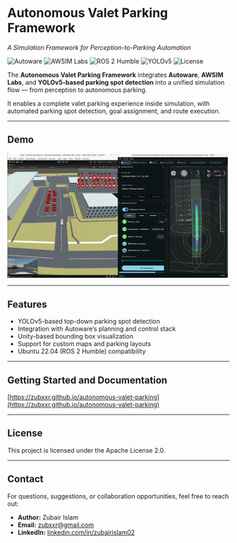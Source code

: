 # Autonomous Valet Parking Framework
*A Simulation Framework for Perception-to-Parking Automation*

![Autoware](https://img.shields.io/badge/Autoware-2024.11-blue?logo=autoware)
![AWSIM Labs](https://img.shields.io/badge/AWSIM%20Labs-Unity-green?logo=unity)
![ROS 2 Humble](https://img.shields.io/badge/ROS2-Humble-purple?logo=ros)
![YOLOv5](https://img.shields.io/badge/YOLOv5-Detection-red?logo=yolo)
![License](https://img.shields.io/badge/License-Apache%202.0-blue?logo=apache)

The **Autonomous Valet Parking Framework** integrates **Autoware**, **AWSIM Labs**, and **YOLOv5-based parking spot detection** into a unified simulation flow — from perception to autonomous parking.  

It enables a complete valet parking experience inside simulation, with automated parking spot detection, goal assignment, and route execution.

---

## Demo 

<a href="https://www.youtube.com/watch?v=Rb2c4pnMajc">
  <img src="docs/demo_preview.png" width="500">
</a>

---

## Features
- YOLOv5-based top-down parking spot detection
- Integration with Autoware’s planning and control stack
- Unity-based bounding box visualization
- Support for custom maps and parking layouts
- Ubuntu 22.04 (ROS 2 Humble) compatibility

---

## Getting Started and Documentation

[https://zubxxr.github.io/autonomous-valet-parking](https://zubxxr.github.io/autonomous-valet-parking)

---

## License
This project is licensed under the Apache License 2.0.

---

## Contact
For questions, suggestions, or collaboration opportunities, feel free to reach out:

- **Author:** Zubair Islam  
- **Email:** zubxxr@gmail.com
- **LinkedIn:** [linkedin.com/in/zubairislam02](https://www.linkedin.com/in/zubairislam02/)
